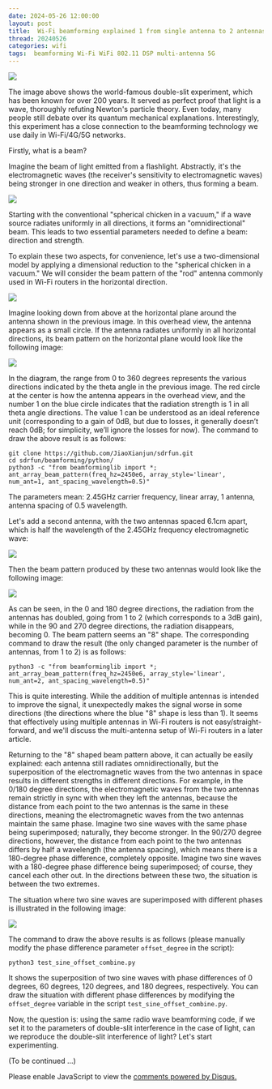 ```yaml
---
date: 2024-05-26 12:00:00
layout: post
title: 	Wi-Fi beamforming explained 1 from single antenna to 2 antennas
thread: 20240526
categories: wifi
tags:  beamforming Wi-Fi WiFi 802.11 DSP multi-antenna 5G
---
```


![](../media/Double-slit-experiment.png)

The image above shows the world-famous double-slit experiment, which has been known for over 200 years. It served as perfect proof that light is a wave, thoroughly refuting Newton's particle theory. Even today, many people still debate over its quantum mechanical explanations. Interestingly, this experiment has a close connection to the beamforming technology we use daily in Wi-Fi/4G/5G networks.

Firstly, what is a beam?

Imagine the beam of light emitted from a flashlight. Abstractly, it's the electromagnetic waves (the receiver's sensitivity to electromagnetic waves) being stronger in one direction and weaker in others, thus forming a beam.

![](../media/flash-light.png)

Starting with the conventional "spherical chicken in a vacuum," if a wave source radiates uniformly in all directions, it forms an "omnidirectional" beam. This leads to two essential parameters needed to define a beam: direction and strength.

To explain these two aspects, for convenience, let's use a two-dimensional model by applying a dimensional reduction to the "spherical chicken in a vacuum." We will consider the beam pattern of the "rod" antenna commonly used in Wi-Fi routers in the horizontal direction.

![](../media/rod-antenna.jpg)

Imagine looking down from above at the horizontal plane around the antenna shown in the previous image. In this overhead view, the antenna appears as a small circle. If the antenna radiates uniformly in all horizontal directions, its beam pattern on the horizontal plane would look like the following image:

![](../media/beam-single-antenna.png)

In the diagram, the range from 0 to 360 degrees represents the various directions indicated by the theta angle in the previous image. The red circle at the center is how the antenna appears in the overhead view, and the number 1 on the blue circle indicates that the radiation strength is 1 in all theta angle directions. The value 1 can be understood as an ideal reference unit (corresponding to a gain of 0dB, but due to losses, it generally doesn’t reach 0dB; for simplicity, we’ll ignore the losses for now). The command to draw the above result is as follows:

```
git clone https://github.com/JiaoXianjun/sdrfun.git
cd sdrfun/beamforming/python/
python3 -c "from beamforminglib import *; ant_array_beam_pattern(freq_hz=2450e6, array_style='linear', num_ant=1, ant_spacing_wavelength=0.5)"
```

The parameters mean: 2.45GHz carrier frequency, linear array, 1 antenna, antenna spacing of 0.5 wavelength.

Let's add a second antenna, with the two antennas spaced 6.1cm apart, which is half the wavelength of the 2.45GHz frequency electromagnetic wave:

![](../media/dual-rod-antenna.jpg)

Then the beam pattern produced by these two antennas would look like the following image:

![](../media/beam-dual-antenna.png)

As can be seen, in the 0 and 180 degree directions, the radiation from the antennas has doubled, going from 1 to 2 (which corresponds to a 3dB gain), while in the 90 and 270 degree directions, the radiation disappears, becoming 0. The beam pattern seems an "8" shape. The corresponding command to draw the result (the only changed parameter is the number of antennas, from 1 to 2) is as follows:

```
python3 -c "from beamforminglib import *; ant_array_beam_pattern(freq_hz=2450e6, array_style='linear', num_ant=2, ant_spacing_wavelength=0.5)"
```

This is quite interesting. While the addition of multiple antennas is intended to improve the signal, it unexpectedly makes the signal worse in some directions (the directions where the blue "8" shape is less than 1). It seems that effectively using multiple antennas in Wi-Fi routers is not easy/straight-forward, and we'll discuss the multi-antenna setup of Wi-Fi routers in a later article. 

Returning to the "8" shaped beam pattern above, it can actually be easily explained: each antenna still radiates omnidirectionally, but the superposition of the electromagnetic waves from the two antennas in space results in different strengths in different directions. For example, in the 0/180 degree directions, the electromagnetic waves from the two antennas remain strictly in sync with when they left the antennas, because the distance from each point to the two antennas is the same in these directions, meaning the electromagnetic waves from the two antennas maintain the same phase. Imagine two sine waves with the same phase being superimposed; naturally, they become stronger. In the 90/270 degree directions, however, the distance from each point to the two antennas differs by half a wavelength (the antenna spacing), which means there is a 180-degree phase difference, completely opposite. Imagine two sine waves with a 180-degree phase difference being superimposed; of course, they cancel each other out. In the directions between these two, the situation is between the two extremes.

The situation where two sine waves are superimposed with different phases is illustrated in the following image:

![](../media/sine1_sine2_combined.png)

The command to draw the above results is as follows (please manually modify the phase difference parameter `offset_degree` in the script):

```
python3 test_sine_offset_combine.py
```

It shows the superposition of two sine waves with phase differences of 0 degrees, 60 degrees, 120 degrees, and 180 degrees, respectively. You can draw the situation with different phase differences by modifying the `offset_degree` variable in the script `test_sine_offset_combine.py`.

Now, the question is: using the same radio wave beamforming code, if we set it to the parameters of double-slit interference in the case of light, can we reproduce the double-slit interference of light? Let's start experimenting.

(To be continued ...)

<div id="disqus_thread"></div>
<script type="text/javascript">
    /* * * CONFIGURATION VARIABLES: EDIT BEFORE PASTING INTO YOUR WEBPAGE * * */
    var disqus_shortname = 'jiaoxianjun'; // required: replace example with your forum shortname

    /* * * DON'T EDIT BELOW THIS LINE * * */
    (function() {
        var dsq = document.createElement('script'); dsq.type = 'text/javascript'; dsq.async = true;
        dsq.src = '//' + disqus_shortname + '.disqus.com/embed.js';
        (document.getElementsByTagName('head')[0] || document.getElementsByTagName('body')[0]).appendChild(dsq);
    })();
</script>
<noscript>Please enable JavaScript to view the <a href="http://disqus.com/?ref_noscript">comments powered by Disqus.</a></noscript>


<!-- Global site tag (gtag.js) - Google Analytics -->
<script async src="https://www.googletagmanager.com/gtag/js?id=G-01GGQ8JZW7"></script>
<script>
  window.dataLayer = window.dataLayer || [];
  function gtag(){dataLayer.push(arguments);}
  gtag('js', new Date());

  gtag('config', 'G-01GGQ8JZW7');
</script>

<script async src="https://pagead2.googlesyndication.com/pagead/js/adsbygoogle.js?client=ca-pub-1542618827905251"
     crossorigin="anonymous"></script>
